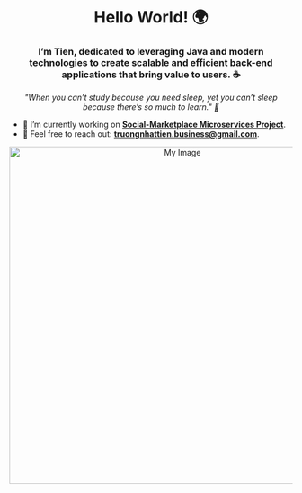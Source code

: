 <h1 align="center">Hello World! 🌍</h1>
<h3 align="center">I’m Tien, dedicated to leveraging Java and modern technologies to create scalable and efficient back-end applications that bring value to users. ☕️</h3>

<p align="center">
  <i>"When you can’t study because you need sleep, yet you can’t sleep because there’s so much to learn." 🌙</i>
</p>

- 🧱 I’m currently working on **[Social-Marketplace Microservices Project](https://github.com/tientrader/Social-Marketplace)**.
- 📩 Feel free to reach out: **truongnhattien.business@gmail.com**.

<p align="center">
  <img src="https://github.com/user-attachments/assets/9d841f79-f1d0-46b2-959e-0a550dea6ad8" alt="My Image" width="600"/>
</p>
